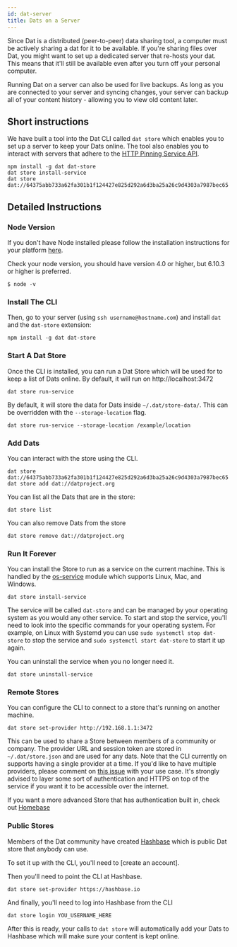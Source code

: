 ```yaml
---
id: dat-server
title: Dats on a Server
---
```


Since Dat is a distributed (peer-to-peer) data sharing tool, a computer must be actively sharing a dat for it to be available. If you're sharing files over Dat, you might want to set up a dedicated server that re-hosts your dat. This means that it'll still be available even after you turn off your personal computer.

Running Dat on a server can also be used for live backups. As long as you are connected to your server and syncing changes, your server can backup all of your content history - allowing you to view old content later.

## Short instructions

We have built a tool into the Dat CLI called `dat store` which enables you to set up a server to keep your Dats online. The tool also enables you to interact with servers that adhere to the [HTTP Pinning Service API](https://www.datprotocol.com/deps/0003-http-pinning-service-api/).

```
npm install -g dat dat-store
dat store install-service
dat store dat://64375abb733a62fa301b1f124427e825d292a6d3ba25a26c9d4303a7987bec65
```

## Detailed Instructions

### Node Version

If you don't have Node installed please follow the installation instructions for your platform [here](https://nodejs.org/en/download/package-manager/).

Check your node version, you should have version 4.0 or higher, but 6.10.3 or higher is preferred.

```
$ node -v
```

### Install The CLI

Then, go to your server (using `ssh username@hostname.com`) and install `dat` and the `dat-store` extension:

```
npm install -g dat dat-store
```

### Start A Dat Store

Once the CLI is installed, you can run a Dat Store which will be used for to keep a list of Dats online. By default, it will run on http://localhost:3472

```
dat store run-service
```

By default, it will store the data for Dats inside `~/.dat/store-data/`.
This can be overridden with the `--storage-location` flag.

```
dat store run-service --storage-location /example/location
```

### Add Dats

You can interact with the store using the CLI.

```
dat store dat://64375abb733a62fa301b1f124427e825d292a6d3ba25a26c9d4303a7987bec65
dat store add dat://datproject.org
```

You can list all the Dats that are in the store:

```
dat store list
```

You can also remove Dats from the store

```
dat store remove dat://datproject.org
```

### Run It Forever

You can install the Store to run as a service on the current machine.
This is handled by the [os-service](https://www.npmjs.com/package/os-service) module which supports Linux, Mac, and Windows.

```
dat store install-service
```

The service will be called `dat-store` and can be managed by your operating system as you would any other service. To start and stop the service, you'll need to look into the specific commands for your operating system. For example, on Linux with Systemd you can use `sudo systemctl stop dat-store` to stop the service and `sudo systemctl start dat-store` to start it up again.

You can uninstall the service when you no longer need it.

```
dat store uninstall-service
```

### Remote Stores

You can configure the CLI to connect to a store that's running on another machine.

```
dat store set-provider http://192.168.1.1:3472
```

This can be used to share a Store between members of a community or company.
The provider URL and session token are stored in `~/.dat/store.json` and are used for any dats.
Note that the CLI currently on supports having a single provider at a time.
If you'd like to have multiple providers, please comment on [this issue](https://github.com/datproject/dat-store/issues/2) with your use case.
It's strongly advised to layer some sort of authentication and HTTPS on top of the service if you want it to be accessible over the internet.

If you want a more advanced Store that has authentication built in, check out [Homebase](https://github.com/beakerbrowser/homebase/)

### Public Stores

Members of the Dat community have created [Hashbase](https://hashbase.io/) which is public Dat store that anybody can use.

To set it up with the CLI, you'll need to [create an account].

Then you'll need to point the CLI at Hashbase.

```
dat store set-provider https://hashbase.io
```

And finally, you'll need to log into Hashbase from the CLI

```
dat store login YOU_USERNAME_HERE
```

After this is ready, your calls to `dat store` will automatically add your Dats to Hashbase which will make sure your content is kept online.
